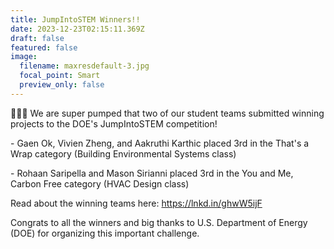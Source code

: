 ```yaml
---
title: JumpIntoSTEM Winners!!
date: 2023-12-23T02:15:11.369Z
draft: false
featured: false
image:
  filename: maxresdefault-3.jpg
  focal_point: Smart
  preview_only: false
---
```

📢📢📢 We are super pumped that two of our student teams submitted winning projects to the DOE's JumpIntoSTEM competition!



\- Gaen Ok, Vivien Zheng, and Aakruthi Karthic placed 3rd in the That's a Wrap category (Building Environmental Systems class)



\- Rohaan Saripella and Mason Sirianni placed 3rd in the You and Me, Carbon Free category (HVAC Design class)



Read about the winning teams here: https://lnkd.in/ghwW5ijF



Congrats to all the winners and big thanks to U.S. Department of Energy (DOE) for organizing this important challenge.